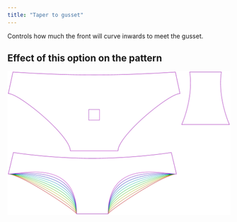 ```yaml
---
title: "Taper to gusset"
---
```


Controls how much the front will curve inwards to meet the gusset.

## Effect of this option on the pattern

![This image shows the effect of this option by superimposing several variants that have a different value for this option](ursula_tapertogusset_sample.svg "Effect of this option on the pattern")
